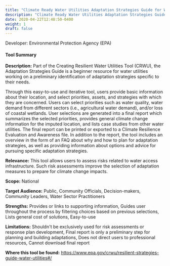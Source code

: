```yaml
---
title: "Climate Ready Water Utilities Adaptation Strategies Guide for Water Utilities"
description: "Climate Ready Water Utilities Adaptation Strategies Guide for Water Utilities"
date: 2020-04-22T12:48:50-0400
weight: 1
draft: false
---
```

Developer: Environmental Protection Agency (EPA)

#### Tool Summary
**Description:** Part of the Creating Resilient Water Utilities Tool (CRWU), the Adaptation Strategies Guide is a beginner resource for water utilities working on a preliminary identification of adaptation strategies specific to their needs. 

Through this easy-to-use and iterative tool, users provide basic information about their location, and select priorities, assets, and strategies with which they are concerned. Users can select priorities such as water quality, water demand from different sectors (i.e., agricultural water demand), and/or loss of coastal wetlands. User selections are generated into a final report which summarizes the selected priorities, provides general climate change information for the imputed location, and lists case studies from other water utilities. The final report can be printed or exported to a Climate Resilience Evaluation and Awareness file. In addition to the report, the tool includes an overview in the form of an FAQ about why and how to plan for adaptation strategies, as well as providing information about options and advice for pursuing specific adaptation strategies.

**Relevance:** This tool allows users to assess risks related to water access infrastructure. Such risk assessments improve the selection of adaptation measures to prepare for climate change impacts.

**Scope:** National

**Target Audience:** Public, Community Officials, Decision-makers, Community Leaders, Water Sector Practitioners

**Strengths:** Provides or links to supporting  information, Guides user throughout the process by filtering choices based on previous selections, Lists general cost of solutions, Easy-to-use

**Limitations:** Shouldn't be exclusively used for risk assessments or response plan development, Final report is only a preliminary step for planning and building adaptations, Does not direct users to professional resources, Cannot download final report

**Where this tool be found:** https://www.epa.gov/crwu/resilient-strategies-guide-water-utilities#/
